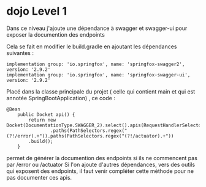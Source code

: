 # dojo Level 1

Dans ce niveau j'ajoute une dépendance à swagger et swagger-ui pour exposer la documention des endpoints

Cela se fait en modifier le build.gradle en ajoutant les dépendances suivantes :


```
implementation group: 'io.springfox', name: 'springfox-swagger2', version: '2.9.2'
implementation group: 'io.springfox', name: 'springfox-swagger-ui', version: '2.9.2'
```



Placé dans la classe principale du projet ( celle qui contient main et qui est annotée SpringBootApplication) , ce code :

```
@Bean
	public Docket api() {
		return new Docket(DocumentationType.SWAGGER_2).select().apis(RequestHandlerSelectors.any())
				.paths(PathSelectors.regex("(?!/error).+")).paths(PathSelectors.regex("(?!/actuator).+"))
		.build();
	}
```


permet de générer la documention des endpoints si ils ne commencent pas par /error ou /actuator
Si l'on ajoute d'autres dépendances, vers des outils qui exposent des endpoints, il faut venir compléter cette méthode pour ne pas documenter ces apis.
